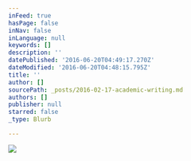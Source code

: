 ```yaml
---
inFeed: true
hasPage: false
inNav: false
inLanguage: null
keywords: []
description: ''
datePublished: '2016-06-20T04:49:17.270Z'
dateModified: '2016-06-20T04:48:15.795Z'
title: ''
author: []
sourcePath: _posts/2016-02-17-academic-writing.md
authors: []
publisher: null
starred: false
_type: Blurb

---
```

![](https://the-grid-user-content.s3-us-west-2.amazonaws.com/1b8e9819-bce2-40eb-900a-421afae776e1.jpg)